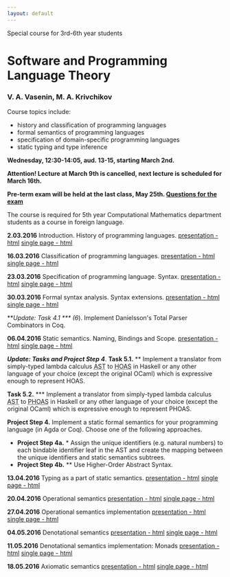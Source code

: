 ```yaml
---
layout: default
---
```

Special course for 3rd-6th year students

# Software and Programming Language Theory

### V. A. Vasenin, M. A. Krivchikov

Course topics include:

* history and classification of programming languages
* formal semantics of programming languages
* specification of domain-specific programming languages
* static typing and type inference

**Wednesday, 12:30-14:05, aud. 13-15, starting March 2nd.**

**Attention! Lecture at March 9th is cancelled, next lecture is scheduled for March 16th.**

**Pre-term exam will be held at the last class, May 25th. [Questions for the exam](program.html)** 

The course is required for 5th year Computational Mathematics
department students as a course in foreign language.

**2.03.2016** Introduction. History of programming languages. 
[presentation - html](presentations/01-Introduction.html) [single page - html](presentations/01-Introduction-print.html)

**16.03.2016** Classification of programming languages. 
[presentation - html](presentations/02-Classification.html) [single page - html](presentations/02-Classification-print.html)

**23.03.2016** Specification of programming language. Syntax. 
[presentation - html](presentations/03-Specification-Syntax.html) [single page - html](presentations/03-Specification-Syntax-print.html)

**30.03.2016** Formal syntax analysis. Syntax extensions. 
[presentation - html](presentations/04-Macros-Parsing.html) [single page - html](presentations/04-Macros-Parsing-print.html)

***Update: Task 4.1 *** (6*). Implement Danielsson's Total Parser Combinators in Coq.

**06.04.2016** Static semantics. Naming, Bindings and Scope. 
[presentation - html](presentations/05-Static-Semantics.html) [single page - html](presentations/05-Static-Semantics-print.html) 

***Update: Tasks and Project Step 4***.
**Task 5.1.** ** Implement a translator from simply-typed lambda calculus <abbr title="Abstract Syntax Tree">AST</abbr> to <abbr title="Higher-Order Abstract Syntax">HOAS</abbr> in Haskell or any other language of your choice (except the original OCaml) which is expressive enough to represent HOAS.

**Task 5.2.** *** Implement a translator from simply-typed lambda calculus <abbr title="Abstract Syntax Tree">AST</abbr> to <abbr title="Parametrized Higher-Order Abstract Syntax">PHOAS</abbr> in Haskell or any other language of your choice (except the original OCaml) which is expressive enough to represent PHOAS.

**Project Step 4.** Implement a static formal semantics for your programming language (in Agda or Coq). Choose one of the following approaches.
- **Project Step 4a.** *  Assign the unique identifiers (e.g. natural numbers) to each bindable identifier leaf in the AST and create the mapping between the unique identifiers and static semantics subtrees.
- **Project Step 4b.** ** Use Higher-Order Abstract Syntax.

**13.04.2016** Typing as a part of static semantics. 
[presentation - html](presentations/06-Typing.html) [single page - html](presentations/06-Typing-print.html)

**20.04.2016** Operational semantics 
[presentation - html](presentations/07-Operational-Semantics.html) [single page - html](presentations/07-Operational-Semantics-print.html)

**27.04.2016** Operational semantics implementation 
[presentation - html](presentations/08-Operational-Semantics-Implementation.html) [single page - html](presentations/08-Operational-Semantics-Implementation-print.html)

**04.05.2016** Denotational semantics 
[presentation - html](presentations/09-Denotational-semantics.html) [single page - html](presentations/09-Denotational-semantics-print.html)

**11.05.2016** Denotational semantics implementation: Monads 
[presentation - html](presentations/10-Monads.html) [single page - html](presentations/10-Monads-print.html)

**18.05.2016** Axiomatic semantics 
[presentation - html](presentations/11-Axiomatic-Semantics.html) [single page - html](presentations/11-Axiomatic-Semantics-print.html)